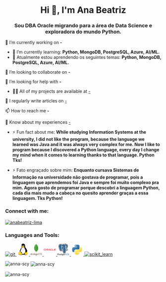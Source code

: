 <h1 align="center">Hi 👋, I'm Ana Beatriz</h1>
<h3 align="center">Sou DBA Oracle migrando para a área de Data Science e exploradora do mundo Python.</h3>

🔭 I’m currently working on **-**

- 🌱 I’m currently learning: **Python, MongoDB, PostgreSQL, Azure, AI/ML.**
- 🌱 Atualmente estou aprendendo os seguintes temas: **Python, MongoDB, PostgreSQL, Azure, AI/ML.**

👯 I’m looking to collaborate on **-**

🤝 I’m looking for help with **-**

- 👨‍💻 All of my projects are available at [-](-)

 📝 I regularly write articles on [-](-)

📫 How to reach me **-**

📄 Know about my experiences [-](-)

- ⚡ Fun fact about me: **While studying Information Systems at the university, I did not like the program, because the language we learned was Java and it was always very complex for me. Now I like to program because I discovered a Python language, every day I change my mind when it comes to learning thanks to that language. Python Tks!**

- ⚡ Fato engraçado sobre mim: **Enquanto cursava Sistemas de Informação na universidade não gostava de programar, pois a linguagem que aprendemos foi Java e sempre foi muito complexo pra mim. Agora gosto de programar porque descobri a linguagem Python, cada dia mais mudo a cabeça no quesito aprender graças a essa linguagem. Tks Python!**

<h3 align="left">Connect with me:</h3>
<p align="left">
<a href="https://linkedin.com/in/anabeatriz-lima" target="blank"><img align="center" src="https://cdn.worldvectorlogo.com/logos/linkedin-icon-2.svg" alt="anabeatriz-lima" height="30" width="40" /></a>
</p>

<h3 align="left">Languages and Tools:</h3>
<p align="left"> <a href="https://git-scm.com/" target="_blank"> <img src="https://www.vectorlogo.zone/logos/git-scm/git-scm-icon.svg" alt="git" width="40" height="40"/> </a> <a href="https://www.linux.org/" target="_blank"> <img src="https://raw.githubusercontent.com/devicons/devicon/master/icons/linux/linux-original.svg" alt="linux" width="40" height="40"/> </a> <a href="https://www.mongodb.com/" target="_blank"> <img src="https://raw.githubusercontent.com/devicons/devicon/master/icons/mongodb/mongodb-original-wordmark.svg" alt="mongodb" width="40" height="40"/> </a> <a href="https://www.oracle.com/" target="_blank"> <img src="https://raw.githubusercontent.com/devicons/devicon/master/icons/oracle/oracle-original.svg" alt="oracle" width="40" height="40"/> </a> <a href="https://www.postgresql.org" target="_blank"> <img src="https://raw.githubusercontent.com/devicons/devicon/master/icons/postgresql/postgresql-original-wordmark.svg" alt="postgresql" width="40" height="40"/> </a> <a href="https://www.python.org" target="_blank"> <img src="https://raw.githubusercontent.com/devicons/devicon/master/icons/python/python-original.svg" alt="python" width="40" height="40"/> </a> <a href="https://scikit-learn.org/" target="_blank"> <img src="https://upload.wikimedia.org/wikipedia/commons/0/05/Scikit_learn_logo_small.svg" alt="scikit_learn" width="40" height="40"/> </a> </p>

<p><img align="left" src="https://github-readme-stats.vercel.app/api/top-langs?username=anna-scy&show_icons=true&locale=en&layout=compact" alt="anna-scy" /></p>

<p>&nbsp;<img align="center" src="https://github-readme-stats.vercel.app/api?username=anna-scy&show_icons=true&locale=en" alt="anna-scy" /></p>

<p><img align="center" src="https://github-readme-streak-stats.herokuapp.com/?user=anna-scy&" alt="anna-scy" /></p>
